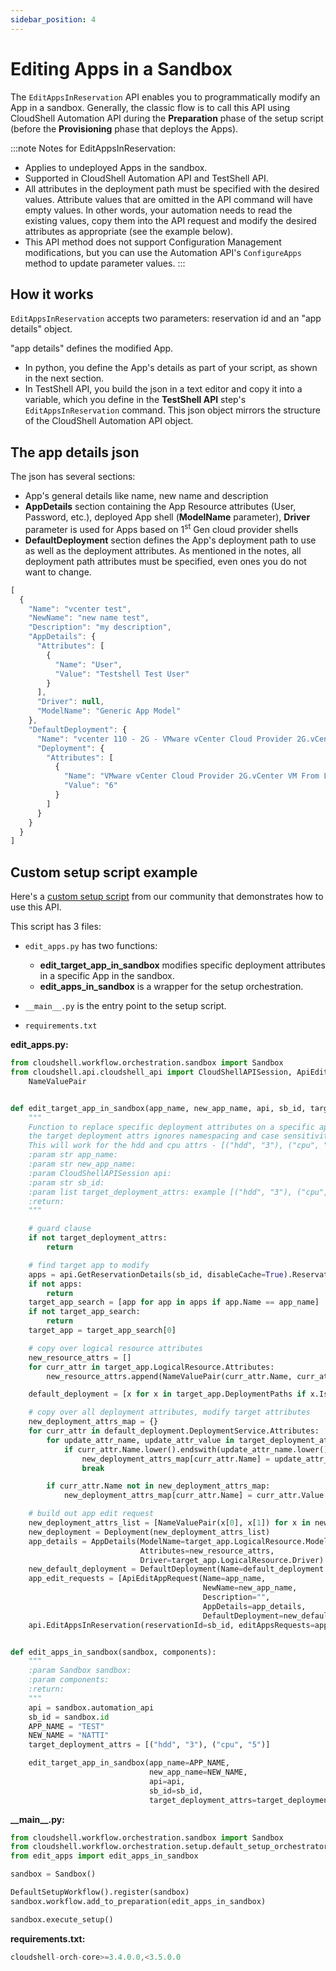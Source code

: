 ```yaml
---
sidebar_position: 4
---
```


# Editing Apps in a Sandbox

The `EditAppsInReservation` API enables you to programmatically modify an App in a sandbox. Generally, the classic flow is to call this API using CloudShell Automation API during the **Preparation** phase of the setup script (before the **Provisioning** phase that deploys the Apps).

:::note Notes for EditAppsInReservation:
- Applies to undeployed Apps in the sandbox.
- Supported in CloudShell Automation API and TestShell API.
- All attributes in the deployment path must be specified with the desired values. Attribute values that are omitted in the API command will have empty values. In other words, your automation needs to read the existing values, copy them into the API request and modify the desired attributes as appropriate (see the example below).
- This API method does not support Configuration Management modifications, but you can use the Automation API's `ConfigureApps` method to update parameter values.
:::
## How it works

`EditAppsInReservation` accepts two parameters: reservation id and an "app details" object.

"app details" defines the modified App.

- In python, you define the App's details as part of your script, as shown in the next section.
- In TestShell API, you build the json in a text editor and copy it into a variable, which you define in the **TestShell API** step's `EditAppsInReservation` command. This json object mirrors the structure of the CloudShell Automation API object.

## The app details json

The json has several sections:

- App's general details like name, new name and description
- **AppDetails** section containing the App Resource attributes (User, Password, etc.), deployed App shell (**ModelName** parameter), **Driver** parameter is used for Apps based on 1<sup>st</sup> Gen cloud provider shells
- **DefaultDeployment** section defines the App's deployment path to use as well as the deployment attributes. As mentioned in the notes, all deployment path attributes must be specified, even ones you do not want to change.

```javascript
[
  {
    "Name": "vcenter test",
    "NewName": "new name test",
    "Description": "my description",
    "AppDetails": {
      "Attributes": [
        {
          "Name": "User",
          "Value": "Testshell Test User"
        }
      ],
      "Driver": null,
      "ModelName": "Generic App Model"
    },
    "DefaultDeployment": {
      "Name": "vcenter 110 - 2G - VMware vCenter Cloud Provider 2G.vCenter VM From Linked Clone 2G",
      "Deployment": {
        "Attributes": [
          {
            "Name": "VMware vCenter Cloud Provider 2G.vCenter VM From Linked Clone 2G.CPU",
            "Value": "6"
          }
        ]
      }
    }
  }
]
```

## Custom setup script example

Here's a [custom setup script](https://github.com/QualiSystemsLab/cloudshell-api-script-samples/tree/master/generic-orchestration-samples/setup/setup_edit_app_sample) from our community that demonstrates how to use this API.

This script has 3 files:

- `edit_apps.py` has two functions:
    - **edit\_target\_app\_in\_sandbox** modifies specific deployment attributes in a specific App in the sandbox.
    - **edit\_apps\_in\_sandbox** is a wrapper for the setup orchestration.
        
- `__main__.py` is the entry point to the setup script.
- `requirements.txt`

**edit\_apps.py:**

```python
from cloudshell.workflow.orchestration.sandbox import Sandbox
from cloudshell.api.cloudshell_api import CloudShellAPISession, ApiEditAppRequest, AppDetails, DefaultDeployment, Deployment, \
    NameValuePair


def edit_target_app_in_sandbox(app_name, new_app_name, api, sb_id, target_deployment_attrs):
    """
    Function to replace specific deployment attributes on a specific app
    the target deployment attrs ignores namespacing and case sensitivity.
    This will work for the hdd and cpu attrs - [("hdd", "3"), ("cpu", "5")]
    :param str app_name:
    :param str new_app_name:
    :param CloudShellAPISession api:
    :param str sb_id:
    :param list target_deployment_attrs: example [("hdd", "3"), ("cpu", "5")]
    :return:
    """

    # guard clause
    if not target_deployment_attrs:
        return

    # find target app to modify
    apps = api.GetReservationDetails(sb_id, disableCache=True).ReservationDescription.Apps
    if not apps:
        return
    target_app_search = [app for app in apps if app.Name == app_name]
    if not target_app_search:
        return
    target_app = target_app_search[0]

    # copy over logical resource attributes
    new_resource_attrs = []
    for curr_attr in target_app.LogicalResource.Attributes:
        new_resource_attrs.append(NameValuePair(curr_attr.Name, curr_attr.Value))

    default_deployment = [x for x in target_app.DeploymentPaths if x.IsDefault][0]

    # copy over all deployment attributes, modify target attributes
    new_deployment_attrs_map = {}
    for curr_attr in default_deployment.DeploymentService.Attributes:
        for update_attr_name, update_attr_value in target_deployment_attrs:
            if curr_attr.Name.lower().endswith(update_attr_name.lower()):
                new_deployment_attrs_map[curr_attr.Name] = update_attr_value
                break

        if curr_attr.Name not in new_deployment_attrs_map:
            new_deployment_attrs_map[curr_attr.Name] = curr_attr.Value

    # build out app edit request
    new_deployment_attrs_list = [NameValuePair(x[0], x[1]) for x in new_deployment_attrs_map.items()]
    new_deployment = Deployment(new_deployment_attrs_list)
    app_details = AppDetails(ModelName=target_app.LogicalResource.Model,
                             Attributes=new_resource_attrs,
                             Driver=target_app.LogicalResource.Driver)
    new_default_deployment = DefaultDeployment(Name=default_deployment.Name, Deployment=new_deployment)
    app_edit_requests = [ApiEditAppRequest(Name=app_name,
                                           NewName=new_app_name,
                                           Description="",
                                           AppDetails=app_details,
                                           DefaultDeployment=new_default_deployment)]
    api.EditAppsInReservation(reservationId=sb_id, editAppsRequests=app_edit_requests)


def edit_apps_in_sandbox(sandbox, components):
    """
    :param Sandbox sandbox:
    :param components:
    :return:
    """
    api = sandbox.automation_api
    sb_id = sandbox.id
    APP_NAME = "TEST"
    NEW_NAME = "NATTI"
    target_deployment_attrs = [("hdd", "3"), ("cpu", "5")]

    edit_target_app_in_sandbox(app_name=APP_NAME,
                               new_app_name=NEW_NAME,
                               api=api,
                               sb_id=sb_id,
                               target_deployment_attrs=target_deployment_attrs)
```

**\_\_main\_\_.py:**

```python
from cloudshell.workflow.orchestration.sandbox import Sandbox
from cloudshell.workflow.orchestration.setup.default_setup_orchestrator import DefaultSetupWorkflow
from edit_apps import edit_apps_in_sandbox

sandbox = Sandbox()

DefaultSetupWorkflow().register(sandbox)
sandbox.workflow.add_to_preparation(edit_apps_in_sandbox)

sandbox.execute_setup()
```

**requirements.txt:**

```javascript
cloudshell-orch-core>=3.4.0.0,<3.5.0.0
```

